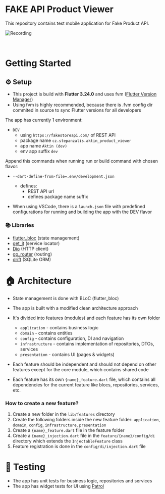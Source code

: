 # FAKE API Product Viewer

This repository contains test mobile application for Fake Product API.

![Recording](images/record.gif)

&nbsp;

# Getting Started

## ⚙️ Setup

- This project is build with **Flutter 3.24.0** and uses fvm ([Flutter Version Manager](https://fvm.app/))
- Using fvm is highly recommended, because there is .fvm config dir commited in source to sync Flutter versions for all developers

The app has currently 1 environment:

- `DEV`
  - using `https://fakestoreapi.com/` of REST API
  - package name `cz.stepanzalis.aktin_product_viewer`
  - app name `Aktin (dev)`
  - env app suffix `dev`

Append this commands when running run or build command with chosen flavor:

- `--dart-define-from-file=.env/development.json`

  - defines:
    - REST API url
    - defines package name suffix

- When using VSCode, there is a `launch.json` file with predefined configurations for running and building the app with the DEV flavor

### 📚 Libraries

- [flutter_bloc](https://bloclibrary.dev) (state management)
- [get_it](https://pub.dev/packages/get_it) (service locator)
- [Dio](https://pub.dev/packages/dio) (HTTP client)
- [go_router](https://pub.dev/packages/go_router) (routing)
- [drift](https://pub.dev/packages/drift) (SQLite ORM)

# 🏠 Architecture

- State management is done with BLoC (flutter_bloc)
- The app is built with a modified clean architecture approach

- It's divided into features (modules) and each feature has its own folder

  - `application` - contains business logic
  - `domain` - contains entities
  - `config` - contains configuration, DI and navigation
  - `infrastructure` - contains implementation of repositories, DTOs, services
  - `presentation` - contains UI (pages & widgets)

- Each feature should be independent and should not depend on other features except for the core module, which contains shared code
- Each feature has its own `{name}_feature.dart` file, which contains all dependencies for the current feature like blocs, repositories, services, etc.

### How to create a new feature?

1. Create a new folder in the `lib/features` directory
2. Create the following folders inside the new feature folder: `application`, `domain`, `config`, `infrastructure`, `presentation`
3. Create a `{name}_feature.dart` file in the feature folder
4. Create a `{name}_injection.dart` file in the `feature/{name}/config/di` directory which extends the `InjectableFeature` class
5. Feature registration is done in the `config/di/injection.dart` file

# 🐛 Testing

- The app has unit tests for business logic, repositories and services
- The app has widget tests for UI using [Patrol](https://patrol.leancode.co/)
